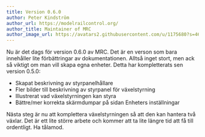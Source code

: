 ```yaml
---
title: Version 0.6.0
author: Peter Kindström
author_url: https://modelrailcontrol.org/
author_title: Maintainer of MRC
author_image_url: https://avatars2.githubusercontent.com/u/1175680?s=460&v=4
---
```


Nu är det dags för version 0.6.0 av MRC.
Det är en verson som bara innehåller lite förbättringar av dokumentationen. Alltså inget stort, men ack så viktigt om man vill skapa egna enheter. Detta har kompletterats sen version 0.5.0:

 - Skapat beskrivning av styrpanelhållare
 - Fler bilder till beskrivning av styrpanel för växelstyrning
 - Illustrerat vad växelstyrningen kan styra
 - Bättre/mer korrekta skärmdumpar på sidan Enheters inställningar

Nästa steg är nu att komplettera växelstyrningen så att den kan hantera två växlar. Det är ett lite större arbete och kommer att ta lite längre tid att få till ordentligt. Ha tålamod.
